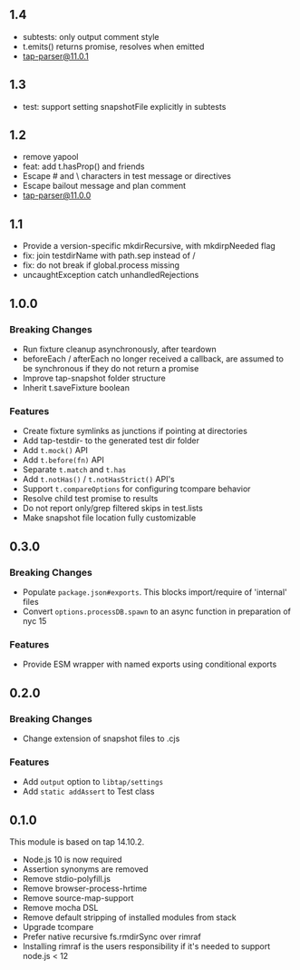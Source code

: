 ## 1.4

* subtests: only output comment style
* t.emits() returns promise, resolves when emitted
* tap-parser@11.0.1

## 1.3

* test: support setting snapshotFile explicitly in subtests

## 1.2

* remove yapool
* feat: add t.hasProp() and friends
* Escape # and \ characters in test message or directives
* Escape bailout message and plan comment
* tap-parser@11.0.0

## 1.1

* Provide a version-specific mkdirRecursive, with mkdirpNeeded flag
* fix: join testdirName with path.sep instead of /
* fix: do not break if global.process missing
* uncaughtException catch unhandledRejections

## 1.0.0

### Breaking Changes

* Run fixture cleanup asynchronously, after teardown
* beforeEach / afterEach no longer received a callback, are assumed to be synchronous
  if they do not return a promise
* Improve tap-snapshot folder structure
* Inherit t.saveFixture boolean

### Features

* Create fixture symlinks as junctions if pointing at directories
* Add tap-testdir- to the generated test dir folder
* Add `t.mock()` API
* Add `t.before(fn)` API
* Separate `t.match` and `t.has`
* Add `t.notHas()` / `t.notHasStrict()` API's
* Support `t.compareOptions` for configuring tcompare behavior
* Resolve child test promise to results
* Do not report only/grep filtered skips in test.lists
* Make snapshot file location fully customizable


## 0.3.0

### Breaking Changes

* Populate `package.json#exports`.  This blocks import/require
  of 'internal' files
* Convert `options.processDB.spawn` to an async function
  in preparation of nyc 15

### Features

* Provide ESM wrapper with named exports using conditional exports


## 0.2.0

### Breaking Changes

* Change extension of snapshot files to .cjs

### Features

* Add `output` option to `libtap/settings`
* Add `static addAssert` to Test class


## 0.1.0

This module is based on tap 14.10.2.

* Node.js 10 is now required
* Assertion synonyms are removed
* Remove stdio-polyfill.js
* Remove browser-process-hrtime
* Remove source-map-support
* Remove mocha DSL
* Remove default stripping of installed modules from stack
* Upgrade tcompare
* Prefer native recursive fs.rmdirSync over rimraf
* Installing rimraf is the users responsibility if it's needed to
  support node.js < 12
